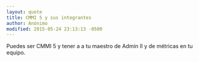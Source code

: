 ```yaml
---
layout: quote
title: CMMI 5 y sus integrantes
author: Anónimo
modified: 2015-05-24 23:13:13 -0500
---
```

Puedes ser CMMI 5 y tener a a tu maestro de Admin II y de métricas en tu equipo.